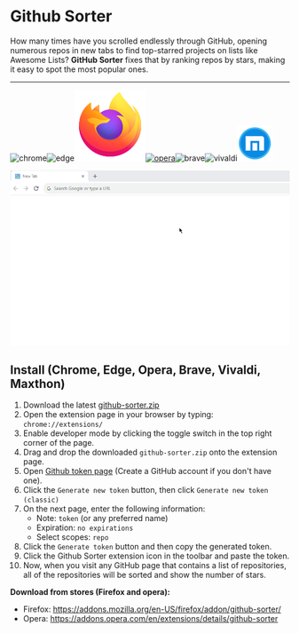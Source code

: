 # Github Sorter

How many times have you scrolled endlessly through GitHub, opening numerous repos in new tabs to find top-starred projects on lists like Awesome Lists? **GitHub Sorter** fixes that by ranking repos by stars, making it easy to spot the most popular ones.

<hr>

<img src="icons/chrome.svg" alt="chrome" title="chrome"/><img src="icons/edge.svg" alt="edge" title="edge"/><a href="https://addons.mozilla.org/en-US/firefox/addon/github-sorter/" style="width:64px"><img src="icons/firefox.svg" alt="firefox" title="firefox"/></a><a href="https://addons.opera.com/en/extensions/details/github-sorter" style="width:64px"><img src="icons/opera.svg" alt="opera" title="opera"/></a><img src="icons/brave.svg" alt="brave" title="brave"/><img src="icons/vivaldi.svg" alt="vivaldi" title="vivldi"/><img src="icons/maxthon.png" alt="maxthon" title="maxthon"/>

![](github-sorter.gif)


## Install (Chrome, Edge, Opera, Brave, Vivaldi, Maxthon)

1. Download the latest [github-sorter.zip](https://github.com/sir-kokabi/github-sorter/releases/latest)
2. Open the extension page in your browser by typing: `chrome://extensions/`
3. Enable developer mode by clicking the toggle switch in the top right corner of the page.
4. Drag and drop the downloaded `github-sorter.zip` onto the extension page.
5. Open [Github token page](https://github.com/settings/tokens) (Create a GitHub account if you don't have one). 
6. Click the `Generate new token` button, then click `Generate new token (classic)`
7. On the next page, enter the following information: 
    - Note: `token` (or any preferred name)
    - Expiration: `no expirations`
    - Select scopes: `repo`
8. Click the `Generate token` button and then copy the generated token.
9. Click the Github Sorter extension icon in the toolbar and paste the token.
10. Now, when you visit any GitHub page that contains a list of repositories, all of the repositories will be sorted and show the number of stars.


**Download from stores (Firefox and opera):**
- Firefox: https://addons.mozilla.org/en-US/firefox/addon/github-sorter/
- Opera: https://addons.opera.com/en/extensions/details/github-sorter


